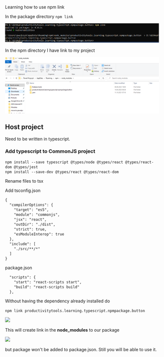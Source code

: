 Learning how to use npm link

In the package directory ```npm link```

![](Images/2023-04-14-06-40-55.png)

In the npm directory I have link to my project

![](Images/2023-04-14-06-50-49.png)


## Host project

Need to be written in typescript. 

### Add typescript to CommonJS project

```
npm install --save typescript @types/node @types/react @types/react-dom @types/jest
npm install --save-dev @types/react @types/react-dom
```

Rename files to tsx

Add tsconfig.json
```
{
  "compilerOptions": {
    "target": "es5",
    "module": "commonjs",
    "jsx": "react",
    "outDir": "./dist",
    "strict": true,
    "esModuleInterop": true
  },
  "include": [
    "./src/**/*"
  ]
}
```

package.json
```
  "scripts": {
    "start": "react-scripts start",
    "build": "react-scripts build"
  },
```


Without having the dependency already installed do 

```npm link productivitytools.learning.typescript.npmpackage.button```

![](Images/2023-04-14-06-56-41.png)

This will create link in the **node_modules** to our package

![](Images/2023-04-14-06-57-43.png)

but package won't be added to package.json. Still you will be able to use it.
